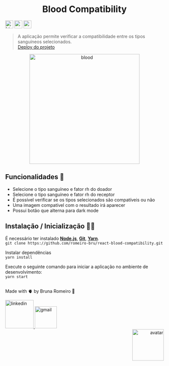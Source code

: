 <h1 align="center">Blood Compatibility</h1>

<p>
  <img  src="https://img.shields.io/badge/HTML5-E34F26?style=for-the-badge&logo=html5&logoColor=white"  height="25" alt="html">
  <img  src="https://img.shields.io/badge/CSS3-1572B6?style=for-the-badge&logo=css3&logoColor=white"  height="25" alt="css">
  <img  src="https://img.shields.io/badge/React-20232A?style=for-the-badge&logo=react&logoColor=61DAFB"  height="25" alt="react">
</p>

> A aplicação permite verificar a compatibilidade entre os tipos sanguíneos selecionados.
> <br>
>[Deploy do projeto](https://react-blood-compatibility.netlify.app/)

<p  align="center">
  <img  src="https://user-images.githubusercontent.com/56081906/141382444-c2fdcc55-e390-4f35-8bfc-e7f4a7ec0c23.gif"  height="350" alt="blood">
</p>

## Funcionalidades :space_invader: 
* Selecione o tipo sanguíneo e fator rh do doador 
* Selecione o tipo sanguíneo e fator rh do receptor 
* É possível verificar se os tipos selecionados são compatíveis ou não
* Uma imagem compatível com o resultado irá aparecer 
* Possui botão que alterna para dark mode

## Instalação / Inicialização 👨‍🏭

É necessário ter instalado <strong>[Node.js](https://nodejs.org/en/download/)</strong>, 
                           <strong>[Git](https://git-scm.com/downloads)</strong>, 
                           <strong>[Yarn](https://yarnpkg.com/)</strong>.
<br>
```git clone https://github.com/romeiro-bru/react-blood-compatibility.git```

Instalar dependências
<br>
```yarn install```

Execute o seguinte comando para iniciar a aplicação no ambiente de desenvolvimento:
<br>
```yarn start```
<br>

## 

Made with 🫀 by Bruna Romeiro 🥰

<div align="left">
   <a href="https://www.linkedin.com/in/romeiro-bruna" target="_blank" >
    <img width="90rem" src="https://img.shields.io/badge/LinkedIn-0077B5?style=for-the-badge&logo=linkedin&logoColor=white" alt="linkedin" />
  </a>
   <a href="mailto:bruna.s.romeiro@gmail.com" target="_blank" >
    <img width="70rem" src="https://img.shields.io/badge/Gmail-D14836?style=for-the-badge&logo=gmail&logoColor=white" alt="gmail" />
  </a> 
</div>
<div align="right">
 <img  src="https://user-images.githubusercontent.com/56081906/147680402-8434cd2f-6781-4fbe-9edc-8a2be5fb2b64.png"  height="100" alt="avatar">
</div>


